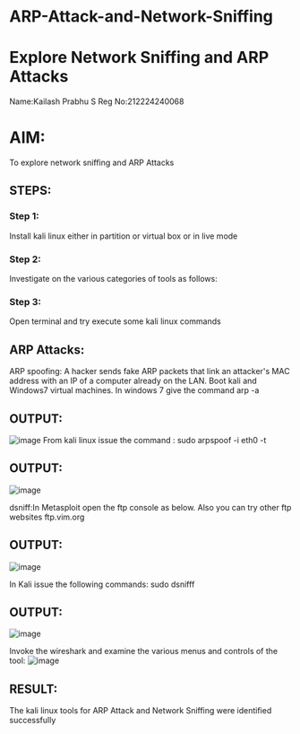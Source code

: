 # ARP-Attack-and-Network-Sniffing
# Explore Network Sniffing and ARP Attacks
Name:Kailash Prabhu S
Reg No:212224240068
# AIM:

To explore network sniffing and ARP Attacks

## STEPS:

### Step 1:

Install kali linux either in partition or virtual box or in live mode

### Step 2:

Investigate on the various categories of tools as follows:


### Step 3:
Open terminal and try execute some kali linux commands


## ARP Attacks:  
ARP spoofing: A hacker sends fake ARP packets that link an attacker's MAC address with an IP of a computer already on the LAN. 
Boot kali and Windows7 virtual machines.
In windows 7 give the command arp -a
## OUTPUT:
![image](https://github.com/user-attachments/assets/240d7126-27ca-4a1e-9090-b26609897be9)
From kali linux issue the command : sudo arpspoof -i eth0 -t


## OUTPUT:
![image](https://github.com/user-attachments/assets/4608a842-86e7-4b95-82c2-8f7ec470f038)


dsniff:In Metasploit open the ftp console as below. Also you can try other ftp websites ftp.vim.org


## OUTPUT:
![image](https://github.com/user-attachments/assets/f8ffa4a7-9b3d-4b74-b641-2c392b78a74f)




In Kali issue the following commands: sudo dsnifff


## OUTPUT:
![image](https://github.com/user-attachments/assets/70052e7a-ef74-4ec9-a46f-2fefd915f6af)



Invoke the wireshark and examine the various menus  and controls of the tool:
![image](https://github.com/user-attachments/assets/60ccccfa-a535-494e-bf93-30bdf93523dc)


## RESULT:
The kali linux tools for ARP Attack and Network Sniffing were identified successfully
